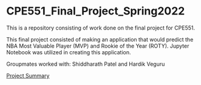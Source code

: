 # CPE551_Final_Project_Spring2022
This is a repository consisting of work done on the final project for CPE551.

This final project consisted of making an application that would predict the NBA Most Valuable Player (MVP) and Rookie of the Year (ROTY). Jupyter Notebook was utilized in creating this application.

Groupmates worked with: Shiddharath Patel and Hardik Veguru

[Project Summary](https://github.com/SankalpPatel8/CPE551_Final_Project_Spring2022/blob/main/Summary/CPE551FinalProjectSummary.pdf)
